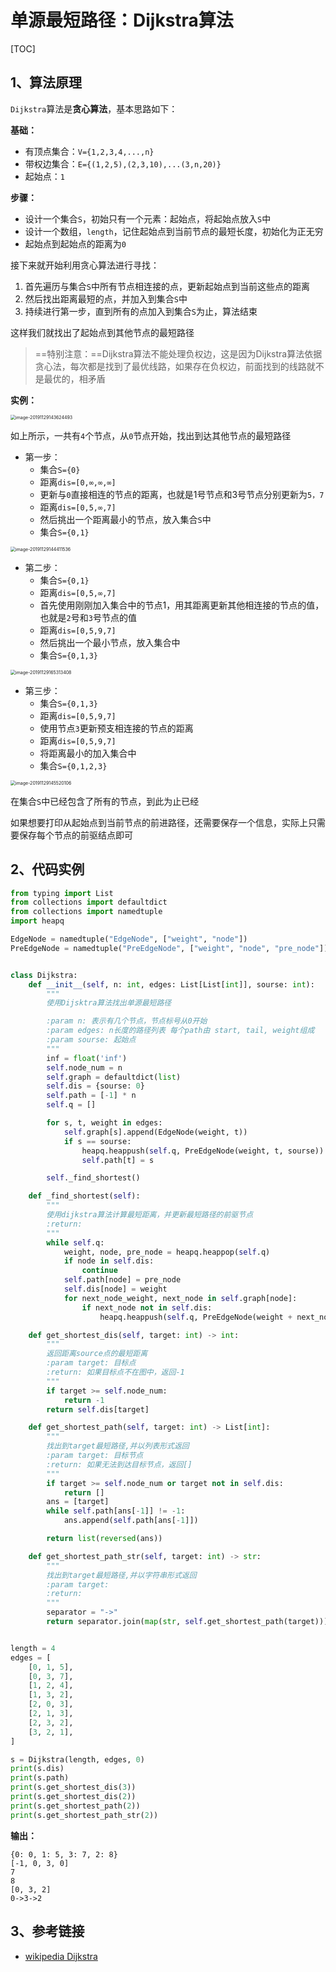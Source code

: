 # 单源最短路径：Dijkstra算法

[TOC]

## 1、算法原理

`Dijkstra`算法是**贪心算法**，基本思路如下：



**基础：**

-   有顶点集合：`V={1,2,3,4,...,n}`
-   带权边集合：`E={(1,2,5),(2,3,10),...(3,n,20)}`
-   起始点：`1`

**步骤：**

-   设计一个集合`S`，初始只有一个元素：起始点，将起始点放入`S`中
-   设计一个数组，`length`，记住起始点到当前节点的最短长度，初始化为正无穷
-   起始点到起始点的距离为`0`

接下来就开始利用贪心算法进行寻找：

1.  首先遍历与集合`S`中所有节点相连接的点，更新起始点到当前这些点的距离
2.  然后找出距离最短的点，并加入到集合`S`中
3.  持续进行第一步，直到所有的点加入到集合`S`为止，算法结束

这样我们就找出了起始点到其他节点的最短路径

>   ==特别注意：==Dijkstra算法不能处理负权边，这是因为Dijkstra算法依据贪心法，每次都是找到了最优线路，如果存在负权边，前面找到的线路就不是最优的，相矛盾

**实例：**

<img src="http://markdown-images-1251766755.cos.ap-beijing.myqcloud.com/notebook/2019-11-29-084100.png" alt="image-20191129143624493" style="zoom:50%;" />

如上所示，一共有`4`个节点，从`0`节点开始，找出到达其他节点的最短路径

-   第一步：
    -   集合`S={0}`
    -   距离`dis=[0,∞,∞,∞]`
    -   更新与`0`直接相连的节点的距离，也就是1号节点和3号节点分别更新为`5，7`
    -   距离`dis=[0,5,∞,7]`
    -   然后挑出一个距离最小的节点，放入集合`S`中
    -   集合`S={0,1}`

<img src="http://markdown-images-1251766755.cos.ap-beijing.myqcloud.com/notebook/2019-11-29-84105.png" alt="image-20191129144411536" style="zoom:50%;" />

-   第二步：
    -   集合`S={0,1}`
    -   距离`dis=[0,5,∞,7]`
    -   首先使用刚刚加入集合中的节点1，用其距离更新其他相连接的节点的值，也就是`2`号和`3`号节点的值
    -   距离`dis=[0,5,9,7]`
    -   然后挑出一个最小节点，放入集合中
    -   集合`S={0,1,3}`

<img src="http://markdown-images-1251766755.cos.ap-beijing.myqcloud.com/notebook/2019-11-29-085319.png" alt="image-20191129165313408" style="zoom:50%;" />

-   第三步：
    -   集合`S={0,1,3}`
    -   距离`dis=[0,5,9,7]`
    -   使用节点`3`更新预支相连接的节点的距离
    -   距离`dis=[0,5,9,7]`
    -   将距离最小的加入集合中
    -   集合`S={0,1,2,3}`

<img src="http://markdown-images-1251766755.cos.ap-beijing.myqcloud.com/notebook/2019-11-29-084117.png" alt="image-20191129145520106" style="zoom:50%;" />

在集合`S`中已经包含了所有的节点，到此为止已经

如果想要打印从起始点到当前节点的前进路径，还需要保存一个信息，实际上只需要保存每个节点的前驱结点即可

## 2、代码实例



```python
from typing import List
from collections import defaultdict
from collections import namedtuple
import heapq

EdgeNode = namedtuple("EdgeNode", ["weight", "node"])
PreEdgeNode = namedtuple("PreEdgeNode", ["weight", "node", "pre_node"])


class Dijkstra:
    def __init__(self, n: int, edges: List[List[int]], sourse: int):
        """
        使用Dijsktra算法找出单源最短路径

        :param n: 表示有几个节点，节点标号从0开始
        :param edges: n长度的路径列表 每个path由 start, tail, weight组成
        :param sourse: 起始点
        """
        inf = float('inf')
        self.node_num = n
        self.graph = defaultdict(list)
        self.dis = {sourse: 0}
        self.path = [-1] * n
        self.q = []

        for s, t, weight in edges:
            self.graph[s].append(EdgeNode(weight, t))
            if s == sourse:
                heapq.heappush(self.q, PreEdgeNode(weight, t, sourse))
                self.path[t] = s

        self._find_shortest()

    def _find_shortest(self):
        """
        使用dijkstra算法计算最短距离，并更新最短路径的前驱节点
        :return:
        """
        while self.q:
            weight, node, pre_node = heapq.heappop(self.q)
            if node in self.dis:
                continue
            self.path[node] = pre_node
            self.dis[node] = weight
            for next_node_weight, next_node in self.graph[node]:
                if next_node not in self.dis:
                    heapq.heappush(self.q, PreEdgeNode(weight + next_node_weight, next_node, node))

    def get_shortest_dis(self, target: int) -> int:
        """
        返回距离source点的最短距离
        :param target: 目标点
        :return: 如果目标点不在图中，返回-1
        """
        if target >= self.node_num:
            return -1
        return self.dis[target]

    def get_shortest_path(self, target: int) -> List[int]:
        """
        找出到target最短路径,并以列表形式返回
        :param target: 目标节点
        :return: 如果无法到达目标节点，返回[]
        """
        if target >= self.node_num or target not in self.dis:
            return []
        ans = [target]
        while self.path[ans[-1]] != -1:
            ans.append(self.path[ans[-1]])

        return list(reversed(ans))

    def get_shortest_path_str(self, target: int) -> str:
        """
        找出到target最短路径,并以字符串形式返回
        :param target:
        :return:
        """
        separator = "->"
        return separator.join(map(str, self.get_shortest_path(target)))


length = 4
edges = [
    [0, 1, 5],
    [0, 3, 7],
    [1, 2, 4],
    [1, 3, 2],
    [2, 0, 3],
    [2, 1, 3],
    [2, 3, 2],
    [3, 2, 1],
]

s = Dijkstra(length, edges, 0)
print(s.dis)
print(s.path)
print(s.get_shortest_dis(3))
print(s.get_shortest_dis(2))
print(s.get_shortest_path(2))
print(s.get_shortest_path_str(2))

```

**输出：**

```
{0: 0, 1: 5, 3: 7, 2: 8}
[-1, 0, 3, 0]
7
8
[0, 3, 2]
0->3->2
```



## 3、参考链接

-   [wikipedia Dijkstra](https://en.wikipedia.org/wiki/Dijkstra's_algorithm)



